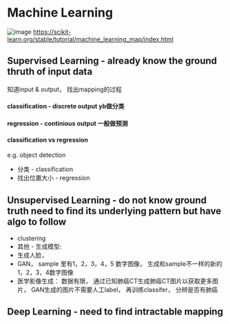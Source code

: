 # Machine Learning 
![image](https://user-images.githubusercontent.com/90355504/138587642-451a06e2-99ec-4bba-8e5d-eb1002c331f1.png)
https://scikit-learn.org/stable/tutorial/machine_learning_map/index.html

## Supervised Learning - already know the ground thruth of input data 
知道input & output， 找出mapping的过程

#### classification - discrete output yb做分类 
#### regression - continious output 一般做预测
#### classification vs regression 
e.g. object detection 
- 分类 -  classification
- 找出位置大小 - regression 

## Unsupervised Learning - do not know ground truth need to find its underlying pattern but have algo to follow 
- clustering
- 其他 - 生成模型:
- 生成人脸，
-  GAN， sample 里有1，2，3，4，5 数字图像， 生成和sample不一样的新的1，2，3，4数字图像
-  医学影像生成： 数据有限， 通过已知肺癌CT生成肺癌CT图片以获取更多图片， GAN生成的图片不需要人工label， 再训练classifer， 分辨是否有肺癌

## Deep Learning - need to find intractable mapping 
